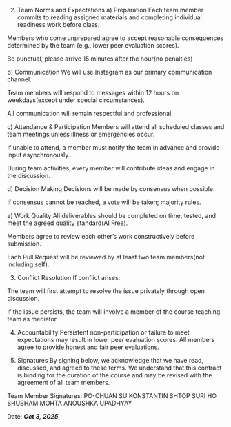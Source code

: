 2. Team Norms and Expectations
a) Preparation
Each team member commits to reading assigned materials and completing individual readiness work before class.

Members who come unprepared agree to accept reasonable consequences determined by the team (e.g., lower peer evaluation scores).

Be punctual, please arrive 15 minutes after the hour(no penalties)

b) Communication
We will use Instagram as our primary communication channel.

Team members will respond to messages within 12 hours on weekdays(except under special circumstances).

All communication will remain respectful and professional.

c) Attendance & Participation
Members will attend all scheduled classes and team meetings unless illness or emergencies occur.

If unable to attend, a member must notify the team in advance and provide input asynchronously.

During team activities, every member will contribute ideas and engage in the discussion.

d) Decision Making
Decisions will be made by consensus when possible.

If consensus cannot be reached, a vote will be taken; majority rules.

e) Work Quality
All deliverables should be completed on time, tested, and meet the agreed quality standard(AI Free).

Members agree to review each other’s work constructively before submission.

Each Pull Request will be reviewed by at least two team members(not including self).

3. Conflict Resolution
If conflict arises:

The team will first attempt to resolve the issue privately through open discussion.

If the issue persists, the team will involve a member of the course teaching team as mediator.

4. Accountability
Persistent non-participation or failure to meet expectations may result in lower peer evaluation scores.
All members agree to provide honest and fair peer evaluations.

5. Signatures
By signing below, we acknowledge that we have read, discussed, and agreed to these terms. We understand that this contract is binding for the duration of the course and may be revised with the agreement of all team members.

Team Member Signatures:
PO-CHUAN SU
KONSTANTIN SHTOP
SURI HO
SHUBHAM MOHTA
ANOUSHKA UPADHYAY


Date: _________Oct 3, 2025__________
